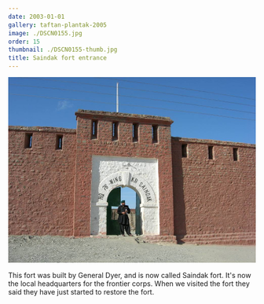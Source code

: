```yaml
---
date: 2003-01-01
gallery: taftan-plantak-2005
image: ./DSCN0155.jpg
order: 15
thumbnail: ./DSCN0155-thumb.jpg
title: Saindak fort entrance
---
```


![Saindak fort entrance](./DSCN0155.jpg)

This fort was built by General Dyer, and is now called Saindak fort. It's now the local headquarters for the frontier corps. When we visited the fort they said they have just started to restore the fort.